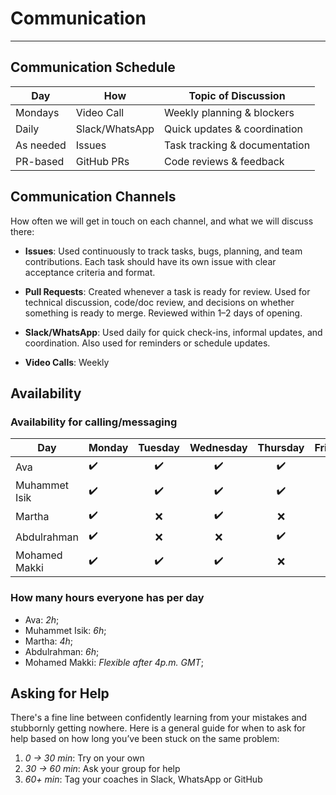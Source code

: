 <!--
    this template is for inspiration, feel free to change it however you like!

    Careful! be sure to protect your privacy when filling out this document
        everything you write here will be public
        so share only what you are comfortable sharing online
        you can share the rest in confidence with you group by another channel
-->

# Communication

---

## Communication Schedule

| Day      | How       | Topic of Discussion         |
|----------|-----------|------------------------------|
| Mondays  | Video Call | Weekly planning & blockers   |
| Daily    | Slack/WhatsApp   | Quick updates & coordination |
| As needed| Issues     | Task tracking & documentation|
| PR-based | GitHub PRs | Code reviews & feedback      |

## Communication Channels

How often we will get in touch on each channel, and what we will discuss there:

- **Issues**: Used continuously to track tasks, bugs, planning, and team
contributions. Each task should have
its own issue with clear acceptance criteria and format.

- **Pull Requests**: Created whenever a task is ready for review.
Used for technical discussion,
code/doc review, and decisions on whether something is ready to merge.
Reviewed within 1–2 days of opening.

- **Slack/WhatsApp**: Used daily for quick check-ins, informal updates,
  and coordination.
  Also used for reminders or schedule updates.

- **Video Calls**: Weekly

## Availability

### Availability for calling/messaging

| Day          |Monday|Tuesday|Wednesday|Thursday|Friday|Saturday|Sunday|
| ------       |:-----|:-----:|:-------:|:------:|:----:|:------:|:----:|
| Ava          |  ✔️ |   ✔️  |    ✔️  |    ✔️  |  ❌  |  ✔️   |  ✔️  |
| Muhammet Isik|  ✔️ |   ✔️  |    ✔️  |    ✔️  |  ✔️  |  ✔️   |  ❌  |
| Martha       |  ✔️ |   ❌  |    ✔️  |    ❌  |  ✔️  |  ✔️   |  ❌  |
| Abdulrahman  |  ✔️ |   ❌  |    ❌  |    ✔️  |  ❌  |  ✔️   |  ✔️  |
|Mohamed Makki |  ✔️ |   ✔️  |    ✔️  |    ❌  |  ❌  |  ✔️   |  ✔️  |

### How many hours everyone has per day

- Ava: _2h_;
- Muhammet Isik: _6h_;
- Martha: _4h_;
- Abdulrahman: _6h_;
- Mohamed Makki: _Flexible after 4p.m. GMT_;

## Asking for Help

There's a fine line between confidently learning from your mistakes and
stubbornly getting nowhere. Here is a general guide for when to ask for help
based on how long you’ve been stuck on the same problem:

1. _0 → 30 min_: Try on your own
2. _30 → 60 min_: Ask your group for help
3. _60+ min_: Tag your coaches in Slack, WhatsApp or GitHub
